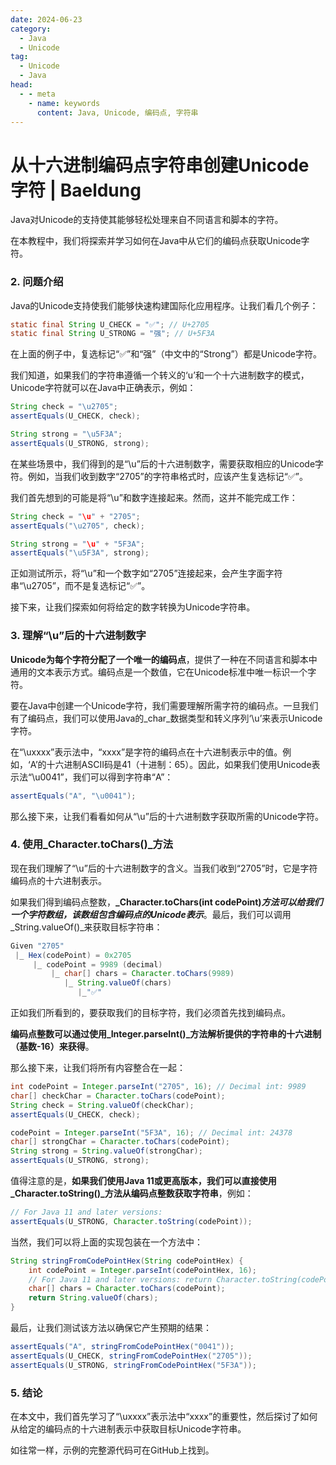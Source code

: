```yaml
---
date: 2024-06-23
category:
  - Java
  - Unicode
tag:
  - Unicode
  - Java
head:
  - - meta
    - name: keywords
      content: Java, Unicode, 编码点, 字符串
---
```

# 从十六进制编码点字符串创建Unicode字符 | Baeldung

Java对Unicode的支持使其能够轻松处理来自不同语言和脚本的字符。

在本教程中，我们将探索并学习如何在Java中从它们的编码点获取Unicode字符。

### 2. 问题介绍

Java的Unicode支持使我们能够快速构建国际化应用程序。让我们看几个例子：

```java
static final String U_CHECK = "✅"; // U+2705
static final String U_STRONG = "强"; // U+5F3A
```

在上面的例子中，复选标记“✅”和“强”（中文中的“Strong”）都是Unicode字符。

我们知道，如果我们的字符串遵循一个转义的‘u’和一个十六进制数字的模式，Unicode字符就可以在Java中正确表示，例如：

```java
String check = "\u2705";
assertEquals(U_CHECK, check);

String strong = "\u5F3A";
assertEquals(U_STRONG, strong);
```

在某些场景中，我们得到的是“\u”后的十六进制数字，需要获取相应的Unicode字符。例如，当我们收到数字“2705”的字符串格式时，应该产生复选标记“✅”。

我们首先想到的可能是将“\u”和数字连接起来。然而，这并不能完成工作：

```java
String check = "\u" + "2705";
assertEquals("\u2705", check);

String strong = "\u" + "5F3A";
assertEquals("\u5F3A", strong);
```

正如测试所示，将“\u”和一个数字如“2705”连接起来，会产生字面字符串“\u2705”，而不是复选标记“✅”。

接下来，让我们探索如何将给定的数字转换为Unicode字符串。

### 3. 理解“\u”后的十六进制数字

**Unicode为每个字符分配了一个唯一的编码点**，提供了一种在不同语言和脚本中通用的文本表示方式。编码点是一个数值，它在Unicode标准中唯一标识一个字符。

要在Java中创建一个Unicode字符，我们需要理解所需字符的编码点。一旦我们有了编码点，我们可以使用Java的_char_数据类型和转义序列‘\u’来表示Unicode字符。

在“\uxxxx”表示法中，“xxxx”是字符的编码点在十六进制表示中的值。例如，‘A’的十六进制ASCII码是41（十进制：65）。因此，如果我们使用Unicode表示法“\u0041”，我们可以得到字符串“A”：

```java
assertEquals("A", "\u0041");
```

那么接下来，让我们看看如何从“\u”后的十六进制数字获取所需的Unicode字符。

### 4. 使用_Character.toChars()_方法

现在我们理解了“\u”后的十六进制数字的含义。当我们收到“2705”时，它是字符编码点的十六进制表示。

如果我们得到编码点整数，**_Character.toChars(int codePoint)_方法可以给我们一个字符数组，该数组包含编码点的Unicode表示_**。最后，我们可以调用_String.valueOf()_来获取目标字符串：

```java
Given "2705"
 |_ Hex(codePoint) = 0x2705
     |_ codePoint = 9989 (decimal)
         |_ char[] chars = Character.toChars(9989)
            |_ String.valueOf(chars)
               |_"✅"

```

正如我们所看到的，要获取我们的目标字符，我们必须首先找到编码点。

**编码点整数可以通过使用_Integer.parseInt()_方法解析提供的字符串的十六进制（基数-16）来获得**。

那么接下来，让我们将所有内容整合在一起：

```java
int codePoint = Integer.parseInt("2705", 16); // Decimal int: 9989
char[] checkChar = Character.toChars(codePoint);
String check = String.valueOf(checkChar);
assertEquals(U_CHECK, check);

codePoint = Integer.parseInt("5F3A", 16); // Decimal int: 24378
char[] strongChar = Character.toChars(codePoint);
String strong = String.valueOf(strongChar);
assertEquals(U_STRONG, strong);
```

值得注意的是，**如果我们使用Java 11或更高版本，我们可以直接使用_Character.toString()_方法从编码点整数获取字符串**，例如：

```java
// For Java 11 and later versions:
assertEquals(U_STRONG, Character.toString(codePoint));
```

当然，我们可以将上面的实现包装在一个方法中：

```java
String stringFromCodePointHex(String codePointHex) {
    int codePoint = Integer.parseInt(codePointHex, 16);
    // For Java 11 and later versions: return Character.toString(codePoint)
    char[] chars = Character.toChars(codePoint);
    return String.valueOf(chars);
}
```

最后，让我们测试该方法以确保它产生预期的结果：

```java
assertEquals("A", stringFromCodePointHex("0041"));
assertEquals(U_CHECK, stringFromCodePointHex("2705"));
assertEquals(U_STRONG, stringFromCodePointHex("5F3A"));
```

### 5. 结论

在本文中，我们首先学习了“\uxxxx”表示法中“xxxx”的重要性，然后探讨了如何从给定的编码点的十六进制表示中获取目标Unicode字符串。

如往常一样，示例的完整源代码可在GitHub上找到。